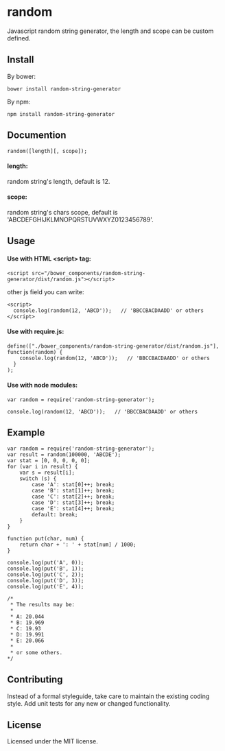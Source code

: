 # random

Javascript random string generator, the length and scope can be custom defined.

## Install

By bower:

```
bower install random-string-generator
```

By npm:

```
npm install random-string-generator
```

## Documention

```
random([length][, scope]);
```

#### **length**:

random string's length, default is 12.

#### **scope**:

random string's chars scope, default is 'ABCDEFGHIJKLMNOPQRSTUVWXYZ0123456789'.

## Usage

#### Use with HTML &lt;script&gt; tag:

```
<script src="/bower_components/random-string-generator/dist/random.js"></script>
```

other js field you can write:

```
<script>
  console.log(random(12, 'ABCD'));   // 'BBCCBACDAADD' or others
</script>
```

#### Use with require.js:

```
define(["./bower_components/random-string-generator/dist/random.js"], function(random) {
    console.log(random(12, 'ABCD'));   // 'BBCCBACDAADD' or others
  }
);
```

#### Use with node modules:

```
var random = require('random-string-generator');

console.log(random(12, 'ABCD'));   // 'BBCCBACDAADD' or others
```

## Example

```
var random = require('random-string-generator');
var result = random(100000, 'ABCDE');
var stat = [0, 0, 0, 0, 0];
for (var i in result) {
    var s = result[i];
    switch (s) {
        case 'A': stat[0]++; break;
        case 'B': stat[1]++; break;
        case 'C': stat[2]++; break;
        case 'D': stat[3]++; break;
        case 'E': stat[4]++; break;
        default: break;
    }
}

function put(char, num) {
    return char + ': ' + stat[num] / 1000;
}

console.log(put('A', 0));
console.log(put('B', 1));
console.log(put('C', 2));
console.log(put('D', 3));
console.log(put('E', 4));

/*
 * The results may be:
 *
 * A: 20.044
 * B: 19.969
 * C: 19.93
 * D: 19.991
 * E: 20.066
 *
 * or some others.
*/
```

## Contributing

Instead of a formal styleguide, take care to maintain the existing coding style. Add unit tests for any new or changed functionality.

## License

Licensed under the MIT license.
